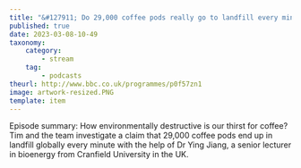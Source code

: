 ```yaml
---
title: "&#127911; Do 29,000 coffee pods really go to landfill every minute?"
published: true
date: 2023-03-08-10-49
taxonomy:
    category:
        - stream
    tag:
        - podcasts
theurl: http://www.bbc.co.uk/programmes/p0f57zn1
image: artwork-resized.PNG
template: item
---
```


Episode summary: How environmentally destructive is our thirst for coffee? Tim and the team investigate a claim that 29,000 coffee pods end up in landfill globally every minute with the help of Dr Ying Jiang, a senior lecturer in bioenergy from Cranfield University in the UK.
